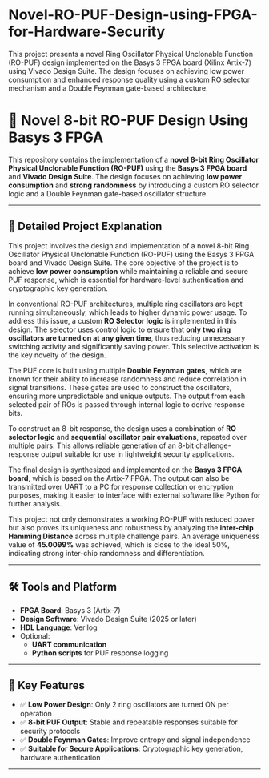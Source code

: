 # Novel-RO-PUF-Design-using-FPGA-for-Hardware-Security
This project presents a novel Ring Oscillator Physical Unclonable Function (RO-PUF) design implemented on the Basys 3 FPGA board (Xilinx Artix-7) using Vivado Design Suite. The design focuses on achieving low power consumption and enhanced response quality using a custom RO selector mechanism and a Double Feynman gate-based architecture.
# 🔐 Novel 8-bit RO-PUF Design Using Basys 3 FPGA

This repository contains the implementation of a **novel 8-bit Ring Oscillator Physical Unclonable Function (RO-PUF)** using the **Basys 3 FPGA board** and **Vivado Design Suite**. The design focuses on achieving **low power consumption** and **strong randomness** by introducing a custom RO selector logic and a Double Feynman gate-based oscillator structure.

---

## 📘 Detailed Project Explanation

This project involves the design and implementation of a novel 8-bit Ring Oscillator Physical Unclonable Function (RO-PUF) using the Basys 3 FPGA board and Vivado Design Suite. The core objective of the project is to achieve **low power consumption** while maintaining a reliable and secure PUF response, which is essential for hardware-level authentication and cryptographic key generation.

In conventional RO-PUF architectures, multiple ring oscillators are kept running simultaneously, which leads to higher dynamic power usage. To address this issue, a custom **RO Selector logic** is implemented in this design. The selector uses control logic to ensure that **only two ring oscillators are turned on at any given time**, thus reducing unnecessary switching activity and significantly saving power. This selective activation is the key novelty of the design.

The PUF core is built using multiple **Double Feynman gates**, which are known for their ability to increase randomness and reduce correlation in signal transitions. These gates are used to construct the oscillators, ensuring more unpredictable and unique outputs. The output from each selected pair of ROs is passed through internal logic to derive response bits.

To construct an 8-bit response, the design uses a combination of **RO selector logic** and **sequential oscillator pair evaluations**, repeated over multiple pairs. This allows reliable generation of an 8-bit challenge-response output suitable for use in lightweight security applications.

The final design is synthesized and implemented on the **Basys 3 FPGA board**, which is based on the Artix-7 FPGA. The output can also be transmitted over UART to a PC for response collection or encryption purposes, making it easier to interface with external software like Python for further analysis.

This project not only demonstrates a working RO-PUF with reduced power but also proves its uniqueness and robustness by analyzing the **inter-chip Hamming Distance** across multiple challenge pairs. An average uniqueness value of **45.0099%** was achieved, which is close to the ideal 50%, indicating strong inter-chip randomness and differentiation.

---

## 🛠️ Tools and Platform

- **FPGA Board**: Basys 3 (Artix-7)
- **Design Software**: Vivado Design Suite (2025 or later)
- **HDL Language**: Verilog
- Optional:
  - **UART communication**
  - **Python scripts** for PUF response logging

---

## 🚀 Key Features

- ✅ **Low Power Design**: Only 2 ring oscillators are turned ON per operation
- ✅ **8-bit PUF Output**: Stable and repeatable responses suitable for security protocols
- ✅ **Double Feynman Gates**: Improve entropy and signal independence
- ✅ **Suitable for Secure Applications**: Cryptographic key generation, hardware authentication

---


